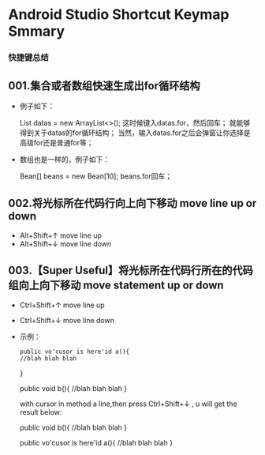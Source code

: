 # Android Studio Shortcut Keymap Smmary

### 快捷键总结

## 001.集合或者数组快速生成出for循环结构

  * 例子如下：

	List<Bean> datas = new ArrayList<>();
	这时候键入datas.for，然后回车；
	就能够得到关于datas的for循环结构；
	当然，输入datas.for之后会弹窗让你选择是高级for还是普通for等；

  * 数组也是一样的，例子如下：

	Bean[] beans = new Bean[10];
	beans.for回车；

## 002.将光标所在代码行向上向下移动 move line up or down

  * Alt+Shift+↑   move line up
  * Alt+Shift+↓   move line down

## 003.【Super Useful】将光标所在代码行所在的代码组向上向下移动 move statement up or down

  * Ctrl+Shift+↑   move line up
  * Ctrl+Shift+↓   move line down
  * 示例：

        public vo'cusor is here'id a(){
		//blah blah blah
	}

	public void b(){
		//blah blah blah
	}

    with cursor in method a line,then press Ctrl+Shift+↓ ,
    u will get the result below:

	public void b(){
		//blah blah blah
	}

	public vo'cusor is here'id a(){
		//blah blah blah
	}
